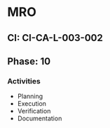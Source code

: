 # MRO

## CI: CI-CA-L-003-002
## Phase: 10

### Activities
- Planning
- Execution
- Verification
- Documentation

